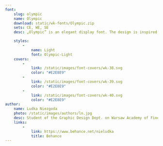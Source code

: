 ```yaml
---
font:
    slug: olympic
    name: Olympic
    download: static/wk-fonts/Olympic.zip
    sets: CE, WE, SE
    desc: „Olympic” is an elegant display font. The design is inspired by Warsaw’s signage and typography from the 70’s. This font is modern and universal, but with a dash nostalgia for the Warsaw’s style of the past.

    styles:
        -
            name: Light
            font: Olympic-Light
    covers:
        -
            link: /static/images/font-covers/wk-38.svg
            color: "#E2E8E9"
        -
            link: /static/images/font-covers/wk-39.svg
            color: "#E2E8E9"
        -
            link: /static/images/font-covers/wk-40.svg
            color: "#E2E8E9"
author:
    name: Ludka Niezgoda
    photo: /static/images/authors/ln.jpg
    desc: Student of the Graphic Design Dept. on Warsaw Academy of Fine Arts.  Scholar of the National Children’s Fund. She is a lettering and type designer.
    links:
        -
            link: https://www.behance.net/nieludka
            title: Behance
---
```

